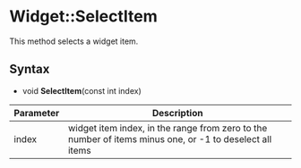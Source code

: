 # Widget::SelectItem #

This method selects a widget item.

## Syntax ##

- void **SelectItem**(const int index)

| Parameter | Description |
|-|-|
| index | widget item index, in the range from zero to the number of items minus one, or -1 to deselect all items |
